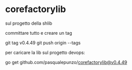 # corefactorylib

sul progetto della shlib 

committare tutto e creare un tag

git tag v0.4.49
git push origin --tags


 

 

per caricare la lib sul progetto devops:

go get github.com/pasqualepunzo/corefactorylib@v0.4.49